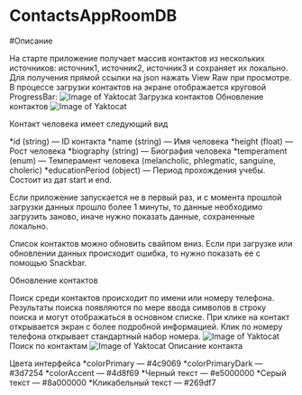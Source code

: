 # ContactsAppRoomDB
#Описание

На старте приложение получает массив контактов из нескольких источников: источник1, источник2, источник3 и сохраняет их локально. Для получения прямой ссылки на json нажать View Raw при просмотре.
В процессе загрузки контактов на экране отображается круговой ProgressBar:
![Image of Yaktocat](https://github.com/StasonicK/ContactsAppRoomDB/blob/develop/read%20me/load_data.jpeg)
Загрузка контактов Обновление контактов
![Image of Yaktocat](https://github.com/StasonicK/ContactsAppRoomDB/blob/develop/read%20me/show_data.jpeg)

Контакт человека имеет следующий вид

*id (string) — ID контакта
*name (string) — Имя человека
*height (float) — Рост человека
*biography (string) — Биография человека
*temperament (enum) — Темперамент человека (melancholic, phlegmatic, sanguine, choleric)
*educationPeriod (object) — Период прохождения учебы. Состоит из дат start и end.

Если приложение запускается не в первый раз, и с момента прошлой загрузки данных прошло более 1 минуты, то данные необходимо загрузить заново, иначе нужно показать данные, сохраненные локально.

Список контактов можно обновить свайпом вниз. Если при загрузке или обновлении данных происходит ошибка, то нужно показать ее с помощью Snackbar.

Обновление контактов

Поиск среди контактов происходит по имени или номеру телефона. Результаты поиска появляются по мере ввода символов в строку поиска и могут отображаться в основном списке. При клике на контакт открывается экран с более подробной информацией. Клик по номеру телефона открывает стандартный набор номера.
![Image of Yaktocat](https://github.com/StasonicK/ContactsAppRoomDB/blob/develop/read%20me/show_query.jpeg)
Поиск по контактам 
![Image of Yaktocat](https://github.com/StasonicK/ContactsAppRoomDB/blob/develop/read%20me/show_contact.jpeg)
Описание контакта

Цвета интерфейса
*colorPrimary — #4c9069
*colorPrimaryDark — #3d7254
*colorAccent — #4d8f69
*Черный текст — #e5000000
*Серый текст — #8a000000
*Кликабельный текст — #269df7
